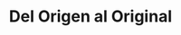 ---
title: "Del Origen al Original"
url: /ciudad-autonoma-de-buenos-aires/del-origen-al-original/
shop: regalo
---